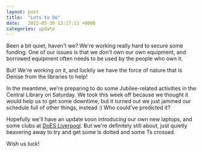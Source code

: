 ```yaml
---
layout: post
title:  "Lots to Do"
date:   2022-05-30 12:17:13 +0000
categories: update
---
```

Been a bit quiet, haven't we? We're working really hard to secure some funding. One of our issues is that we don't own our own equipment, and borrowed equipment often needs to be used by the people who own it.

But! We're working on it, and luckily we have the force of nature that is Denise from the libraries to help!

In the meantime, we're preparing to do some Jubilee-related activities in the Central Library on Saturday. We took this week off because we thought it would help us to get some downtime, but it turned out we just jammed our schedule full of other things, instead :) Who could've predicted it?

Hopefully we'll have an update soon introducing our own new laptops, and some clubs at [DoES Liverpool](https://doesliverpool.com/). But we're definitely still about, just quietly beavering away to try and get some Is dotted and some Ts crossed.

Wish us luck!
